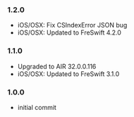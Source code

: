 ### 1.2.0
- iOS/OSX: Fix CSIndexError JSON bug
- iOS/OSX: Updated to FreSwift 4.2.0

### 1.1.0
- Upgraded to AIR 32.0.0.116
- iOS/OSX: Updated to FreSwift 3.1.0

### 1.0.0
- initial commit
